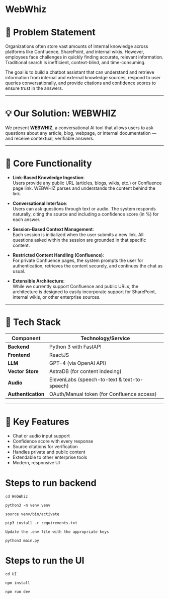 # WebWhiz

# 🚩 Problem Statement

Organizations often store vast amounts of internal knowledge across platforms like Confluence, SharePoint, and internal wikis. However, employees face challenges in quickly finding accurate, relevant information. Traditional search is inefficient, context-blind, and time-consuming.

The goal is to build a chatbot assistant that can understand and retrieve information from internal and external knowledge sources, respond to user queries conversationally, and provide citations and confidence scores to ensure trust in the answers.

---

# 💡 Our Solution: WEBWHIZ

We present **WEBWHIZ**, a conversational AI tool that allows users to ask questions about any article, blog, webpage, or internal documentation — and receive contextual, verifiable answers.

---

# 🔧 Core Functionality

- **Link-Based Knowledge Ingestion**:  
  Users provide any public URL (articles, blogs, wikis, etc.) or Confluence page link. WEBWHIZ parses and understands the content behind the link.

- **Conversational Interface**:  
  Users can ask questions through text or audio. The system responds naturally, citing the source and including a confidence score (in %) for each answer.

- **Session-Based Context Management**:  
  Each session is initialized when the user submits a new link. All questions asked within the session are grounded in that specific content.

- **Restricted Content Handling (Confluence)**:  
  For private Confluence pages, the system prompts the user for authentication, retrieves the content securely, and continues the chat as usual.

- **Extensible Architecture**:  
  While we currently support Confluence and public URLs, the architecture is designed to easily incorporate support for SharePoint, internal wikis, or other enterprise sources.

---

# 🧰 Tech Stack

| Component          | Technology/Service                           |
| ------------------ | -------------------------------------------- |
| **Backend**        | Python 3 with FastAPI                        |
| **Frontend**       | ReactJS                                      |
| **LLM**            | GPT-4 (via OpenAI API)                       |
| **Vector Store**   | AstraDB (for content indexing)               |
| **Audio**          | ElevenLabs (speech-to-text & text-to-speech) |
| **Authentication** | OAuth/Manual token (for Confluence access)   |

---

# 🧠 Key Features

- Chat or audio input support
- Confidence score with every response
- Source citations for verification
- Handles private and public content
- Extendable to other enterprise tools
- Modern, responsive UI

# Steps to run backend

`cd WebWhiz`

`python3 -m venv venv`

`source venv/bin/activate`

`pip3 install -r requirements.txt`

`Update the .env file with the appropriate keys`

`python3 main.py`

# Steps to run the UI

`cd UI`

`npm install`

`npm run dev`
